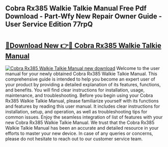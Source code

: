 ## Cobra Rx385 Walkie Talkie Manual Free Pdf Download - Part-Wfy New Repair Owner Guide - User Service Edition 77rpQ

# <h2><a href="http://bc15302.oget.top/?id=Cobra+Rx385+Walkie+Talkie+Manual">🔗Download New 👉🔴 Cobra Rx385 Walkie Talkie Manual</a></h2>

[![Cobra Rx385 Walkie Talkie Manual new download](https://i.imgur.com/5g1atiW.png)](http://bc15302.oget.top/?id=Cobra+Rx385+Walkie+Talkie+Manual)
Welcome to the user manual for your newly obtained Cobra Rx385 Walkie Talkie Manual. This comprehensive guide is intended to help you become an expert user of your product by providing a detailed explanation of its features, functions, and benefits. You will find clear instructions for installation, usage, maintenance, and troubleshooting. Before you begin using your Cobra Rx385 Walkie Talkie Manual, please familiarize yourself with its functions and features by reading this user manual. It includes clear instructions for installation, setup, and operation, as well as troubleshooting tips for common issues. Enjoy the seamless integration of list of features with your new Cobra Rx385 Walkie Talkie Manual. We trust that the Cobra Rx385 Walkie Talkie Manual has been an accurate and detailed resource in your efforts to master your new device. In case of any queries or concerns, please do not hesitate to reach out to our customer service team.
